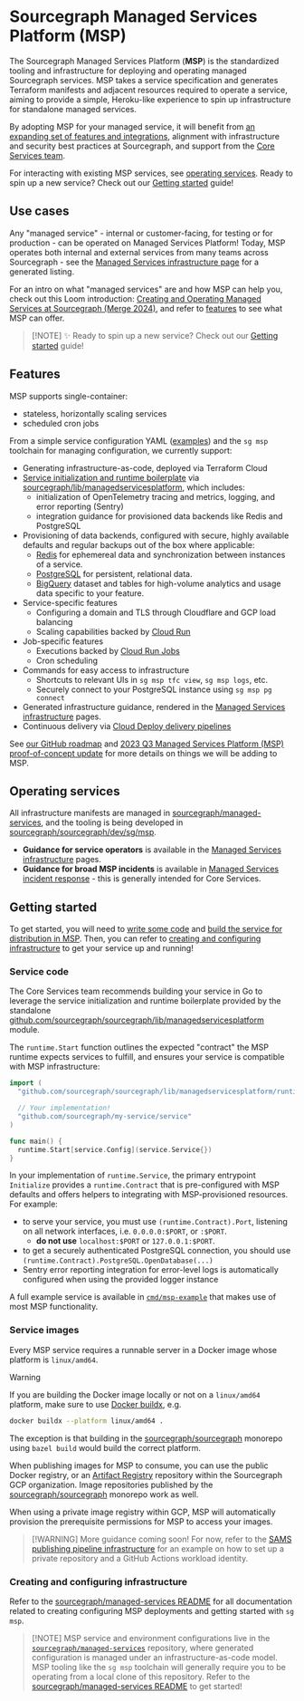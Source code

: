 # Sourcegraph Managed Services Platform (MSP)

The Sourcegraph Managed Services Platform (**MSP**) is the standardized tooling and infrastructure for deploying and operating managed Sourcegraph services.
MSP takes a service specification and generates Terraform manifests and adjacent resources required to operate a service, aiming to provide a simple, Heroku-like experience to spin up infrastructure for standalone managed services.

By adopting MSP for your managed service, it will benefit from [an expanding set of features and integrations](#features), alignment with infrastructure and security best practices at Sourcegraph, and support from the [Core Services team](../index.md).

For interacting with existing MSP services, see [operating services](#operating-services).
Ready to spin up a new service? Check out our [Getting started](#getting-started) guide!

## Use cases

Any "managed service" - internal or customer-facing, for testing or for production - can be operated on Managed Services Platform!
Today, MSP operates both internal and external services from many teams across Sourcegraph - see the [Managed Services infrastructure page](../../../managed-services/index.md) for a generated listing.

For an intro on what "managed services" are and how MSP can help you, check out this Loom introduction: [Creating and Operating Managed Services at Sourcegraph (Merge 2024)](https://www.loom.com/share/be0a6de474de453b80c6a4e7beaed9c2?sid=94784206-e62d-48a6-9ea4-e342ebfcaab0), and refer to [features](#features) to see what MSP can offer.

> [!NOTE] ✨ Ready to spin up a new service? Check out our [Getting started](#getting-started) guide!

## Features

MSP supports single-container:

- stateless, horizontally scaling services
- scheduled cron jobs

From a simple service configuration YAML ([examples](https://github.com/sourcegraph/managed-services/tree/main/services)) and the `sg msp` toolchain for managing configuration, we currently support:

- Generating infrastructure-as-code, deployed via Terraform Cloud
- [Service initialization and runtime boilerplate](#service-code) via [sourcegraph/lib/managedservicesplatform](https://github.com/sourcegraph/sourcegraph/tree/main/lib/managedservicesplatform), which includes:
  - initialization of OpenTelemetry tracing and metrics, logging, and error reporting (Sentry)
  - integration guidance for provisioned data backends like Redis and PostgreSQL
- Provisioning of data backends, configured with secure, highly available defaults and regular backups out of the box where applicable:
  - [Redis](https://cloud.google.com/memorystore/docs/redis/memorystore-for-redis-overview) for ephemereal data and synchronization between instances of a service.
  - [PostgreSQL](https://cloud.google.com/sql/postgresql?hl=en) for persistent, relational data.
  - [BigQuery](https://cloud.google.com/bigquery?hl=en) dataset and tables for high-volume analytics and usage data specific to your feature.
- Service-specific features
  - Configuring a domain and TLS through Cloudflare and GCP load balancing
  - Scaling capabilities backed by [Cloud Run](https://cloud.google.com/run?hl=en)
- Job-specific features
  - Executions backed by [Cloud Run Jobs](https://cloud.google.com/run/docs/create-jobs)
  - Cron scheduling
- Commands for easy access to infrastructure
  - Shortcuts to relevant UIs in `sg msp tfc view`, `sg msp logs`, etc.
  - Securely connect to your PostgreSQL instance using `sg msp pg connect`
- Generated infrastructure guidance, rendered in the [Managed Services infrastructure](../../../managed-services/index.md) pages.
- Continuous delivery via [Cloud Deploy delivery pipelines](./rollout.md)

See [our GitHub roadmap](https://github.com/orgs/sourcegraph/projects/375/views/1) and [2023 Q3 Managed Services Platform (MSP) proof-of-concept update](https://docs.google.com/document/d/1DSqKqCgXW2m0TCVBmDSasY2Hxb9cp9Uv_NgF4MEfAto/edit) for more details on things we will be adding to MSP.

## Operating services

All infrastructure manifests are managed in [sourcegraph/managed-services](https://github.com/sourcegraph/managed-services), and the tooling is being developed in [sourcegraph/sourcegraph/dev/sg/msp](https://github.com/sourcegraph/sourcegraph/tree/main/dev/sg/msp).

- **Guidance for service operators** is available in the [Managed Services infrastructure](../../../managed-services/index.md) pages.
- **Guidance for broad MSP incidents** is available in [Managed Services incident response](./incidents.md) - this is generally intended for Core Services.

## Getting started

To get started, you will need to [write some code](#service-code) and [build the service for distribution in MSP](#service-images).
Then, you can refer to [creating and configuring infrastructure](#creating-and-configuring-infrastructure) to get your service up and running!

### Service code

The Core Services team recommends building your service in Go to leverage the service initialization and runtime boilerplate provided by the standalone [github.com/sourcegraph/sourcegraph/lib/managedservicesplatform](https://github.com/sourcegraph/sourcegraph/tree/main/lib/managedservicesplatform) module.

The `runtime.Start` function outlines the expected "contract" the MSP runtime expects services to fulfill, and ensures your service is compatible with MSP infrastructure:

```go
import (
  "github.com/sourcegraph/sourcegraph/lib/managedservicesplatform/runtime"

  // Your implementation!
  "github.com/sourcegraph/my-service/service"
)

func main() {
  runtime.Start[service.Config](service.Service{})
}
```

In your implementation of `runtime.Service`, the primary entrypoint `Initialize` provides a `runtime.Contract` that is pre-configured with MSP defaults and offers helpers to integrating with MSP-provisioned resources. For example:

- to serve your service, you must use `(runtime.Contract).Port`, listening on all network interfaces, i.e. `0.0.0.0:$PORT`, or `:$PORT`.
  - **do not use** `localhost:$PORT` or `127.0.0.1:$PORT`.
- to get a securely authenticated PostgreSQL connection, you should use `(runtime.Contract).PostgreSQL.OpenDatabase(...)`
- Sentry error reporting integration for error-level logs is automatically configured when using the provided logger instance

A full example service is available in [`cmd/msp-example`](https://github.com/sourcegraph/sourcegraph/tree/main/cmd/msp-example) that makes use of most MSP functionality.

### Service images

Every MSP service requires a runnable server in a Docker image whose platform is `linux/amd64`.

> [!WARNING]
> If you are building the Docker image locally or not on a `linux/amd64` platform, make sure to use [Docker buildx](https://github.com/docker/buildx), e.g.
>
> ```zsh
> docker buildx --platform linux/amd64 .
> ```
>
> The exception is that building in the [sourcegraph/sourcegraph](https://github.com/sourcegraph/sourcegraph) monorepo using `bazel build` would build the correct platform.

When publishing images for MSP to consume, you can use the public Docker registry, or an [Artifact Registry](https://cloud.google.com/artifact-registry) repository within the Sourcegraph GCP organization.
Image repositories published by the [sourcegraph/sourcegraph](https://github.com/sourcegraph/sourcegraph) monorepo work as well.

When using a private image registry within GCP, MSP will automatically provision the prerequisite permissions for MSP to access your images.

> [!WARNING] More guidance coming soon! For now, refer to the [SAMS publishing pipeline infrastructure](https://sourcegraph.sourcegraph.com/github.com/sourcegraph/infrastructure@c755ada5fdbfecc287b11722841f21c39b381f73/-/blob/managed-services/sams-publishing-pipeline/main.tf) for an example on how to set up a private repository and a GitHub Actions workload identity.

### Creating and configuring infrastructure

Refer to the [sourcegraph/managed-services README](https://github.com/sourcegraph/managed-services/blob/main/README.md) for all documentation related to creating configuring MSP deployments and getting started with `sg msp`.

> [!NOTE] MSP service and environment configurations live in the [`sourcegraph/managed-services`](https://github.com/sourcegraph/managed-services) repository, where generated configuration is managed under an infrastructure-as-code model.
> MSP tooling like the `sg msp` toolchain will generally require you to be operating from a local clone of this repository.
> Refer to the [sourcegraph/managed-services README](https://github.com/sourcegraph/managed-services/blob/main/README.md) to get started!

